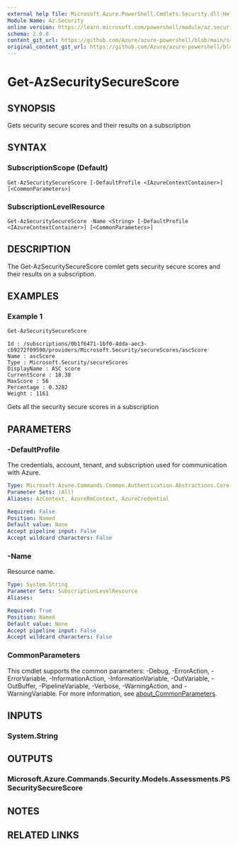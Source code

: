 ```yaml
---
external help file: Microsoft.Azure.PowerShell.Cmdlets.Security.dll-Help.xml
Module Name: Az.Security
online version: https://learn.microsoft.com/powershell/module/az.security/Get-AzSecuritySecureScore
schema: 2.0.0
content_git_url: https://github.com/Azure/azure-powershell/blob/main/src/Security/Security/help/Get-AzSecuritySecureScore.md
original_content_git_url: https://github.com/Azure/azure-powershell/blob/main/src/Security/Security/help/Get-AzSecuritySecureScore.md
---
```


# Get-AzSecuritySecureScore

## SYNOPSIS
Gets security secure scores and their results on a subscription

## SYNTAX

### SubscriptionScope (Default)
```
Get-AzSecuritySecureScore [-DefaultProfile <IAzureContextContainer>] [<CommonParameters>]
```

### SubscriptionLevelResource
```
Get-AzSecuritySecureScore -Name <String> [-DefaultProfile <IAzureContextContainer>] [<CommonParameters>]
```

## DESCRIPTION
The Get-AzSecuritySecureScore comlet gets security secure scores and their results on a subscription.

## EXAMPLES

### Example 1
```powershell
Get-AzSecuritySecureScore
```

```output
Id : /subscriptions/0b1f6471-1bf0-4dda-aec3-cb9272f09590/providers/Microsoft.Security/secureScores/ascScore
Name : ascScore
Type : Microsoft.Security/secureScores
DisplayName : ASC score
CurrentScore : 18.38
MaxScore : 56
Percentage : 0.3282
Weight : 1161
```

Gets all the security secure scores in a subscription

## PARAMETERS

### -DefaultProfile
The credentials, account, tenant, and subscription used for communication with Azure.

```yaml
Type: Microsoft.Azure.Commands.Common.Authentication.Abstractions.Core.IAzureContextContainer
Parameter Sets: (All)
Aliases: AzContext, AzureRmContext, AzureCredential

Required: False
Position: Named
Default value: None
Accept pipeline input: False
Accept wildcard characters: False
```

### -Name
Resource name.

```yaml
Type: System.String
Parameter Sets: SubscriptionLevelResource
Aliases:

Required: True
Position: Named
Default value: None
Accept pipeline input: False
Accept wildcard characters: False
```

### CommonParameters
This cmdlet supports the common parameters: -Debug, -ErrorAction, -ErrorVariable, -InformationAction, -InformationVariable, -OutVariable, -OutBuffer, -PipelineVariable, -Verbose, -WarningAction, and -WarningVariable. For more information, see [about_CommonParameters](http://go.microsoft.com/fwlink/?LinkID=113216).

## INPUTS

### System.String

## OUTPUTS

### Microsoft.Azure.Commands.Security.Models.Assessments.PSSecuritySecureScore

## NOTES

## RELATED LINKS
